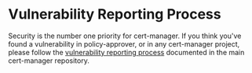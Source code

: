# Vulnerability Reporting Process

Security is the number one priority for cert-manager. If you think you've
found a vulnerability in policy-approver, or in any cert-manager
project, please follow the [vulnerability reporting process](https://github.com/jetstack/cert-manager/blob/master/SECURITY.md)
documented in the main cert-manager repository.
